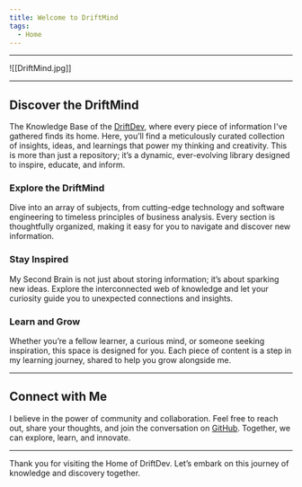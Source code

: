 ```yaml
---
title: Welcome to DriftMind
tags:
  - Home
---
```

---

![[DriftMind.jpg]]

---

## Discover the DriftMind

The Knowledge Base of the [DriftDev](https://github.com/driftdev), where every piece of information I've gathered finds its home. Here, you’ll find a meticulously curated collection of insights, ideas, and learnings that power my thinking and creativity. This is more than just a repository; it’s a dynamic, ever-evolving library designed to inspire, educate, and inform.

### Explore the DriftMind

Dive into an array of subjects, from cutting-edge technology and software engineering to timeless principles of business analysis. Every section is thoughtfully organized, making it easy for you to navigate and discover new information.

### Stay Inspired

My Second Brain is not just about storing information; it’s about sparking new ideas. Explore the interconnected web of knowledge and let your curiosity guide you to unexpected connections and insights.

### Learn and Grow

Whether you’re a fellow learner, a curious mind, or someone seeking inspiration, this space is designed for you. Each piece of content is a step in my learning journey, shared to help you grow alongside me.

---

## Connect with Me

I believe in the power of community and collaboration. Feel free to reach out, share your thoughts, and join the conversation on [GitHub](https://github.com/driftdev/driftmind). Together, we can explore, learn, and innovate.

---

Thank you for visiting the Home of DriftDev. Let’s embark on this journey of knowledge and discovery together.